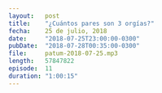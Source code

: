 ```yaml
---
layout:   post
title:    "¿Cuántos pares son 3 orgías?"
fecha:    25 de julio, 2018
date:     "2018-07-25T23:00:00-0300"
pubDate:  "2018-07-28T00:35:00-0300"
file:     patum-2018-07-25.mp3
length:   57847822
episode:  11
duration: "1:00:15"
---
```

